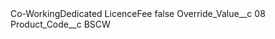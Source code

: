 <?xml version="1.0" encoding="UTF-8"?>
<CustomMetadata xmlns="http://soap.sforce.com/2006/04/metadata" xmlns:xsi="http://www.w3.org/2001/XMLSchema-instance" xmlns:xsd="http://www.w3.org/2001/XMLSchema">
    <label>Co-WorkingDedicated LicenceFee</label>
    <protected>false</protected>
    <values>
        <field>Override_Value__c</field>
        <value xsi:type="xsd:string">08</value>
    </values>
    <values>
        <field>Product_Code__c</field>
        <value xsi:type="xsd:string">BSCW</value>
    </values>
</CustomMetadata>
